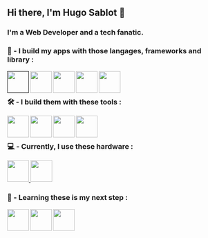 <h2> Hi there, I'm Hugo Sablot 👋</h2>

<!--
**HugoSbl/HugoSbl** is a ✨ _special_ ✨ repository because its `README.md` (this file) appears on your GitHub profile.

Here are some ideas to get you started:

- 🔭 I’m currently working on ...
- 🌱 I’m currently learning ...
- 👯 I’m looking to collaborate on ...
- 🤔 I’m looking for help with ...
- 💬 Ask me about ...
- 📫 How to reach me: ...
- 😄 Pronouns: ...
- ⚡ Fun fact: ...
-->

<h3> I'm a Web Developer and a tech fanatic. </h3>

<h3>🔭 - I build my apps with those langages, frameworks and library : <br></h3>


<a with="50px" href="" alt="HTML5">
<img align="left" height="50px" src="https://user-images.githubusercontent.com/115088599/206808323-3a99aae9-c03c-4f22-a2d5-aaced91b8fc5.png"></img>
</a>
<a with="50px" alt="CSS3">
<img height="50px" align="left"  src="https://user-images.githubusercontent.com/115088599/206808384-950dee2f-daa6-4369-a047-de38853aa7c5.png"></img>
</a>
<a with="50px" alt="JavaScript" href="https://www.javascript.com/">
<img align="left" height="50px" src="https://user-images.githubusercontent.com/115088599/206808039-dd63788b-646d-4126-ba85-b52a678c53e5.png"></img>
</a>
<a with="50px" alt="ReactJS" href="https://reactjs.org/">
<img align="left" height="50px" src="https://user-images.githubusercontent.com/115088599/206808464-38390fc2-be30-4985-9015-797026bfca0e.png"></img>
</a>
<a with="50px" alt="Tailwind CSS" href="https://tailwindcss.com/">
<img align="left" height="50px" src="https://user-images.githubusercontent.com/115088599/206808618-18f2f566-ed91-4b7c-b5aa-f6f2fb03282a.png"></img>
</a>

<br>

<h3><br>🛠️ - I build them with these tools : <br></h3>

<a alt="Webstorm IDE" href="https://code.visualstudio.com/">
  <img align="left" height="50px" src="https://user-images.githubusercontent.com/115088599/220851741-e9b7c0e8-3603-4da4-b881-a5b7bbe59668.png"></img>
</a>

  <img align="left" height="50px" src="https://user-images.githubusercontent.com/115088599/206836640-00ba81db-7e2e-4eed-b4c1-93c99f91881f.png"></img>
</a>
<a alt="iTerms2" href="https://iterm2.com/">
  <img align="left" height="50px" src="https://user-images.githubusercontent.com/115088599/206836710-6a35f1ee-a11f-4ba8-81a7-99f48fafe7a6.png"></img>
</a>
<a alt="OpenAi" href="https://openai.com/">
  <img align="left" height="50px" src="https://user-images.githubusercontent.com/115088599/206838402-ca93ba0d-a9c7-47b6-81a9-4d6958d05a4b.png"></img>
</a>

<br>


<h3><br>💻 - Currently, I use these hardware : <br> </h3>

<a alt="MacBook Air M2" href="https://www.apple.com/fr/macbook-air-m2/">
<img height="50px" src="https://user-images.githubusercontent.com/115088599/206809253-50416c30-27f4-4a72-9231-084dfd4098e3.png"></img>
</a>
<a alt="Apple Silicon Processor" href="https://fr.wikipedia.org/wiki/Apple_Silicon">
<img height="50px" src="https://user-images.githubusercontent.com/115088599/206809812-f1a90c0a-2216-4729-8b19-05fe5f4cb7eb.png"></img>
</a>

<h3> 📖 - Learning these is my next step : <br> </h3>
<a alt="TypeScript" href="https://www.typescriptlang.org/">
  <img align="left" height="50px" src="https://user-images.githubusercontent.com/115088599/206837748-f96eacad-5145-4a9b-9c77-7aebe3cae51b.png"></img>
</a>
<a alt="NodeJs" href="https://nodejs.org/en/">
  <img align="left" height="50px" src="https://user-images.githubusercontent.com/115088599/206837885-7df77326-f372-4d9b-a185-3ad8acafcdfc.png"></img>
</a>
<a alt="NextJs" href="https://nextjs.org/">
  <img align="left" height="50px" src="https://user-images.githubusercontent.com/115088599/206838126-17257d57-8c31-4e31-a152-a0e6305d443f.png"></img>
</a>
